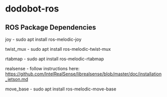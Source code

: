 # dodobot-ros

## ROS Package Dependencies 
joy - sudo apt install ros-melodic-joy

twist_mux - sudo apt install ros-melodic-twist-mux

rtabmap - sudo apt install ros-melodic-rtabmap

realsense - follow instructions here: https://github.com/IntelRealSense/librealsense/blob/master/doc/installation_jetson.md

move_base - sudo apt install ros-melodic-move-base
